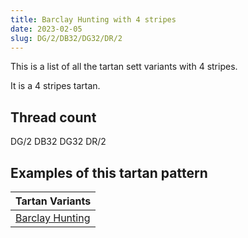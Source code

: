 ```yaml
---
title: Barclay Hunting with 4 stripes
date: 2023-02-05
slug: DG/2/DB32/DG32/DR/2
---
```

This is a list of all the tartan sett variants with 4 stripes.

It is a 4 stripes tartan.


## Thread count
DG/2 DB32 DG32 DR/2

## Examples of this tartan pattern

| Tartan Variants |
|---------------|
| [Barclay Hunting](/variants/dg/2/db32/dg32/dr/2-db000052-dg11450d-draa0000)||
